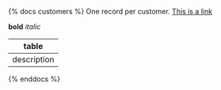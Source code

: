 {% docs customers %}
One record per customer.
[This is a link](google.com)

**bold** _italic_

|table|
|-----|
|description|
{% enddocs %}